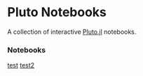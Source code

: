 # Pluto Notebooks

A collection of interactive [Pluto.jl](https://github.com/fonsp/Pluto.jl) notebooks.

### Notebooks


[test](https://mybinder.org/v2/gh/matutenun/projectbinder3/main?urlpath=pluto/open?path=/home/jovyan/notebooks/BINDERtestD.jl)
[test2](https://mybinder.org/v2/gh/matutenun/projectbinder3/main?urlpath=pluto/open?path=/home/jovyan/notebooks/BINDERtestD2.jl)



